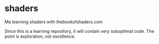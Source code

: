 # shaders
Me learning shaders with thebookofshaders.com

Since this is a learning repository, it will contain very suboptimal code. The point is exploration, not excellence.
